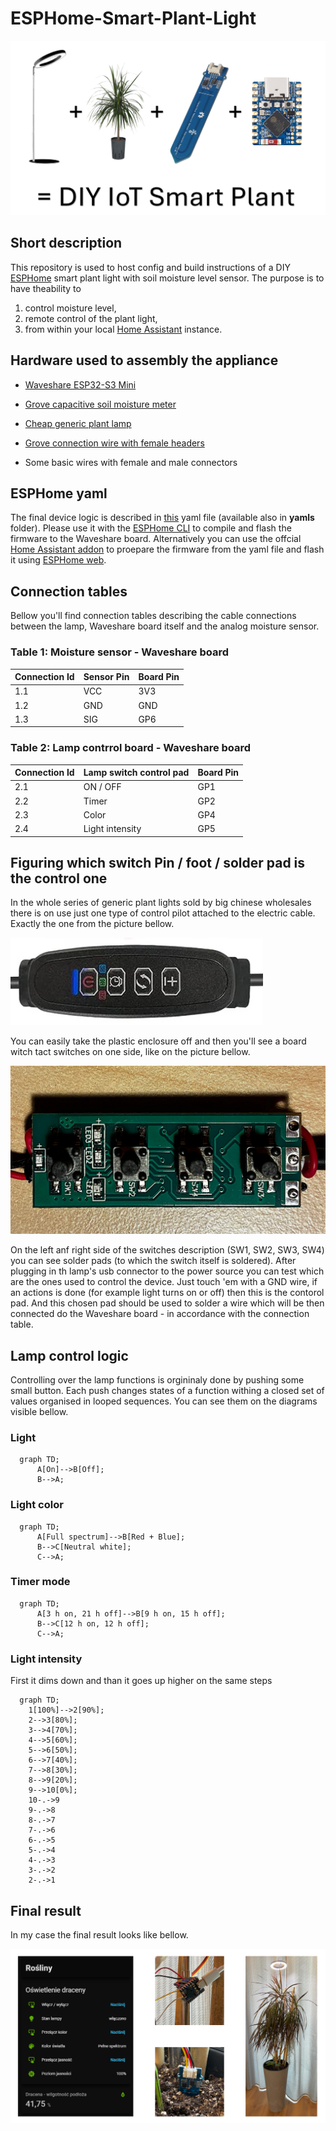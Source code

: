 # ESPHome-Smart-Plant-Light

![Head picture](./pics/head1.png)

## Short description

This repository is used to host config and build instructions of a DIY [ESPHome](https://esphome.io/) smart plant light with soil moisture level sensor. The purpose is to have theability to
1) control moisture level, 
2) remote control of the plant light,
3) from within your local [Home Assistant](https://www.home-assistant.io/) instance.

## Hardware used to assembly the appliance

- [Waveshare ESP32-S3 Mini](https://www.waveshare.com/esp32-s3-zero.htm)  

- [Grove capacitive soil moisture meter](https://wiki.seeedstudio.com/Grove-Capacitive_Moisture_Sensor-Corrosion-Resistant/)  

- [Cheap generic plant lamp](https://pl.aliexpress.com/item/1005007970872476.html?spm=a2g0o.productlist.main.33.7fca6Slh6Slhwz&algo_pvid=532ca2c2-ea43-450b-bed2-b29b270a7dc6&algo_exp_id=532ca2c2-ea43-450b-bed2-b29b270a7dc6-32&pdp_ext_f=%7B%22order%22%3A%2221%22%2C%22eval%22%3A%221%22%2C%22fromPage%22%3A%22search%22%7D&pdp_npi=6%40dis%21PLN%2177.28%2148.10%21%21%21147.81%2192.00%21%40211b816617593596407335338ec3c0%2112000043087948416%21sea%21PL%210%21ABX%211%210%21n_tag%3A-29910%3Bd%3A8ce32871%3Bm03_new_user%3A-29895%3BpisId%3A5000000174217209&curPageLogUid=aZW0sXelt6v0&utparam-url=scene%3Asearch%7Cquery_from%3A%7Cx_object_id%3A1005007970872476%7C_p_origin_prod%3A)  

- [Grove connection wire with female headers](https://www.seeedstudio.com/Grove-4-pin-Female-Jumper-to-Grove-4-pin-Conversion-Cable-5-PCs-per-PAck.html)

- Some basic wires with female and male connectors

## ESPHome yaml

The final device logic is described in [this](./yamls/ESP32S_Smart_Plant_Light_v_final_1.yaml) yaml file (available also in **yamls** folder). Please use it with the [ESPHome CLI](https://esphome.io/guides/cli/) to compile and flash the firmware to the Waveshare board. Alternatively you can use the offcial [Home Assistant addon](https://my.home-assistant.io/redirect/supervisor_addon/?addon=5c53de3b_esphome&repository_url=https%3A%2F%2Fgithub.com%2Fesphome%2Fhome-assistant-addon) to proepare the firmware from the yaml file and flash it using [ESPHome web](https://web.esphome.io/).

##  Connection tables

Bellow you'll find connection tables describing the cable connections between the lamp, Waveshare board itself and the analog moisture sensor.

### Table 1: Moisture sensor - Waveshare board

| Connection Id | Sensor Pin | Board Pin |
|---------------|------------|-----------|
| 1.1           | VCC        | 3V3       |
| 1.2           | GND        | GND       |
| 1.3           | SIG        | GP6       |

### Table 2: Lamp contrrol board - Waveshare board

| Connection Id | Lamp switch control pad | Board Pin |
|---------------|-------------------------|-----------|
| 2.1           | ON / OFF                | GP1       |
| 2.2           | Timer                   | GP2       |
| 2.3           | Color                   | GP4       |
| 2.4           | Light intensity         | GP5       |

## Figuring which switch Pin / foot / solder pad is the control one

In the whole series of generic plant lights sold by big chinese wholesales there is on use just one type of control pilot attached to the electric cable. Exactly the one from the picture bellow.

![Pilot](./pics/pilot.png)

You can easily take the plastic enclosure off and then you'll see a board witch tact switches on one side, like on the picture bellow.

![Lamp control board](./pics/lamp_board.jpg)

On the left anf right side of the switches description (SW1, SW2, SW3, SW4) you can see solder pads (to which the switch itself is soldered). After plugging in th lamp's usb connector to the power source you can test which are the ones used to control the device. Just touch 'em with a GND wire, if an actions is done (for example light turns on or off) then this is the contorol pad. And this chosen pad should be used to solder a wire which will be then connected do the Waveshare board - in accordance with the connection table.

## Lamp control logic

Controlling over the lamp functions is orgininaly done by pushing some small button. Each push changes states of a function withing a closed set of values organised in looped sequences. You can see them on the diagrams visible bellow.

### Light

```mermaid
  graph TD;
      A[On]-->B[Off];
      B-->A;
```

### Light color

```mermaid
  graph TD;
      A[Full spectrum]-->B[Red + Blue];
      B-->C[Neutral white];
      C-->A;
```

### Timer mode

```mermaid
  graph TD;
      A[3 h on, 21 h off]-->B[9 h on, 15 h off];
      B-->C[12 h on, 12 h off];
      C-->A;
```

### Light intensity

First it dims down and than it goes up higher on the same steps

```mermaid
  graph TD;
    1[100%]-->2[90%];
    2-->3[80%];
    3-->4[70%];
    4-->5[60%];
    5-->6[50%];
    6-->7[40%];
    7-->8[30%];
    8-->9[20%];
    9-->10[0%];
    10-.->9
    9-.->8
    8-.->7
    7-.->6
    6-.->5
    5-.->4
    4-.->3
    3-.->2
    2-.->1              
```

## Final result

In my case the final result looks like bellow.

![Final result picture](./pics/head2.png)